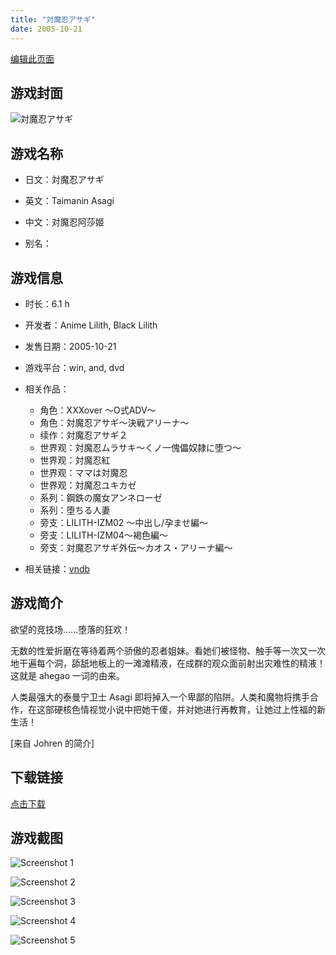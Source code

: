 ```yaml
---
title: "対魔忍アサギ"
date: 2005-10-21
---
```

[编辑此页面](https://github.com/ACG-3/ADV3-source/blob/main/source/_posts/games/%E5%AF%BE%E9%AD%94%E5%BF%8D%E3%82%A2%E3%82%B5%E3%82%AE.md)

## 游戏封面

![対魔忍アサギ](https%3A//pan.timero.xyz/onedrive/img_lib_001/%E5%AF%BE%E9%AD%94%E5%BF%8D%E3%82%A2%E3%82%B5%E3%82%AE_cover.avif)


## 游戏名称

- 日文：対魔忍アサギ
- 英文：Taimanin Asagi
- 中文：对魔忍阿莎姬

- 别名：


## 游戏信息

- 时长：6.1 h
- 开发者：Anime Lilith, Black Lilith
- 发售日期：2005-10-21
- 游戏平台：win, and, dvd
- 相关作品：
   - 角色：XXXover ～O式ADV～
   - 角色：対魔忍アサギ～決戦アリーナ～
   - 续作：対魔忍アサギ２
   - 世界观：対魔忍ムラサキ～くノ一傀儡奴隷に堕つ～
   - 世界观：対魔忍紅
   - 世界观：ママは対魔忍
   - 世界观：対魔忍ユキカゼ
   - 系列：鋼鉄の魔女アンネローゼ
   - 系列：堕ちる人妻
   - 旁支：LILITH-IZM02 ～中出し/孕ませ編～
   - 旁支：LILITH-IZM04～褐色編～
   - 旁支：対魔忍アサギ外伝～カオス・アリーナ編～

- 相关链接：[vndb](https://vndb.org/v731)


## 游戏简介

欲望的竞技场......堕落的狂欢！

无数的性爱折磨在等待着两个骄傲的忍者姐妹。看她们被怪物、触手等一次又一次地干遍每个洞，舔舐地板上的一滩滩精液，在成群的观众面前射出灾难性的精液！这就是 ahegao 一词的由来。

人类最强大的泰曼宁卫士 Asagi 即将掉入一个卑鄙的陷阱。人类和魔物将携手合作，在这部硬核色情视觉小说中把她干傻，并对她进行再教育，让她过上性福的新生活！

[来自 Johren 的简介]


## 下载链接

[点击下载](https://pan.timero.xyz/onedrive/adv_lib_001/%E5%AF%BE%E9%AD%94%E5%BF%8D%E3%82%A2%E3%82%B5%E3%82%AE)


## 游戏截图


![Screenshot 1](https%3A//pan.timero.xyz/onedrive/img_lib_001/%E5%AF%BE%E9%AD%94%E5%BF%8D%E3%82%A2%E3%82%B5%E3%82%AE_Screenshot_1.avif)

![Screenshot 2](https%3A//pan.timero.xyz/onedrive/img_lib_001/%E5%AF%BE%E9%AD%94%E5%BF%8D%E3%82%A2%E3%82%B5%E3%82%AE_Screenshot_2.avif)

![Screenshot 3](https%3A//pan.timero.xyz/onedrive/img_lib_001/%E5%AF%BE%E9%AD%94%E5%BF%8D%E3%82%A2%E3%82%B5%E3%82%AE_Screenshot_3.avif)

![Screenshot 4](https%3A//pan.timero.xyz/onedrive/img_lib_001/%E5%AF%BE%E9%AD%94%E5%BF%8D%E3%82%A2%E3%82%B5%E3%82%AE_Screenshot_4.avif)

![Screenshot 5](https%3A//pan.timero.xyz/onedrive/img_lib_001/%E5%AF%BE%E9%AD%94%E5%BF%8D%E3%82%A2%E3%82%B5%E3%82%AE_Screenshot_5.avif)

